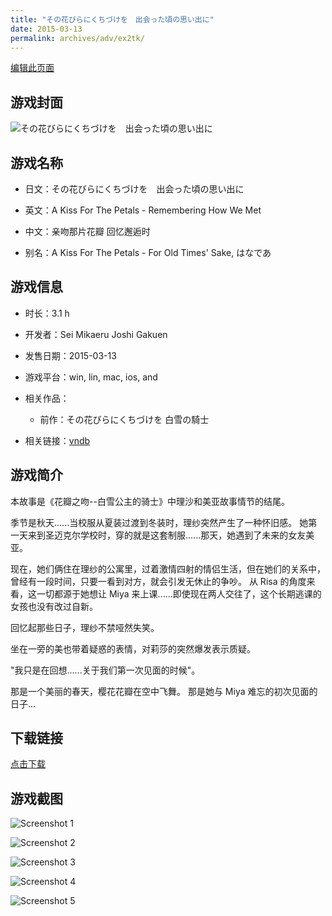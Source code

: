 ```yaml
---
title: "その花びらにくちづけを　出会った頃の思い出に"
date: 2015-03-13
permalink: archives/adv/ex2tk/
---
```

[编辑此页面](https://github.com/ACG-3/ADV3-source/blob/main/source/_posts/%E3%81%9D%E3%81%AE%E8%8A%B1%E3%81%B3%E3%82%89%E3%81%AB%E3%81%8F%E3%81%A1%E3%81%A5%E3%81%91%E3%82%92%E3%80%80%E5%87%BA%E4%BC%9A%E3%81%A3%E3%81%9F%E9%A0%83%E3%81%AE%E6%80%9D%E3%81%84%E5%87%BA%E3%81%AB.md)

## 游戏封面

![その花びらにくちづけを　出会った頃の思い出に](https://pan.timero.xyz/d/onedrive/img_lib_001/%E3%81%9D%E3%81%AE%E8%8A%B1%E3%81%B3%E3%82%89%E3%81%AB%E3%81%8F%E3%81%A1%E3%81%A5%E3%81%91%E3%82%92%E3%80%80%E5%87%BA%E4%BC%9A%E3%81%A3%E3%81%9F%E9%A0%83%E3%81%AE%E6%80%9D%E3%81%84%E5%87%BA%E3%81%AB_cover.avif)


## 游戏名称

- 日文：その花びらにくちづけを　出会った頃の思い出に
- 英文：A Kiss For The Petals - Remembering How We Met
- 中文：亲吻那片花瓣 回忆邂逅时

- 别名：A Kiss For The Petals - For Old Times' Sake, はなであ


## 游戏信息

- 时长：3.1 h
- 开发者：Sei Mikaeru Joshi Gakuen
- 发售日期：2015-03-13
- 游戏平台：win, lin, mac, ios, and
- 相关作品：
   - 前作：その花びらにくちづけを 白雪の騎士

- 相关链接：[vndb](https://vndb.org/v16263)


## 游戏简介

本故事是《花瓣之吻--白雪公主的骑士》中理沙和美亚故事情节的结尾。

季节是秋天......当校服从夏装过渡到冬装时，理纱突然产生了一种怀旧感。  她第一天来到圣迈克尔学校时，穿的就是这套制服......那天，她遇到了未来的女友美亚。

现在，她们俩住在理纱的公寓里，过着激情四射的情侣生活，但在她们的关系中，曾经有一段时间，只要一看到对方，就会引发无休止的争吵。  从 Risa 的角度来看，这一切都源于她想让 Miya 来上课......即使现在两人交往了，这个长期逃课的女孩也没有改过自新。

回忆起那些日子，理纱不禁哑然失笑。

坐在一旁的美也带着疑惑的表情，对莉莎的突然爆发表示质疑。

"我只是在回想......关于我们第一次见面的时候"。

那是一个美丽的春天，樱花花瓣在空中飞舞。  那是她与 Miya 难忘的初次见面的日子...




## 下载链接

[点击下载](https://pan.timero.xyz/onedrive/adv_lib_001/%E3%81%9D%E3%81%AE%E8%8A%B1%E3%81%B3%E3%82%89%E3%81%AB%E3%81%8F%E3%81%A1%E3%81%A5%E3%81%91%E3%82%92%E3%80%80%E5%87%BA%E4%BC%9A%E3%81%A3%E3%81%9F%E9%A0%83%E3%81%AE%E6%80%9D%E3%81%84%E5%87%BA%E3%81%AB)


## 游戏截图


![Screenshot 1](https://pan.timero.xyz/d/onedrive/img_lib_001/%E3%81%9D%E3%81%AE%E8%8A%B1%E3%81%B3%E3%82%89%E3%81%AB%E3%81%8F%E3%81%A1%E3%81%A5%E3%81%91%E3%82%92%E3%80%80%E5%87%BA%E4%BC%9A%E3%81%A3%E3%81%9F%E9%A0%83%E3%81%AE%E6%80%9D%E3%81%84%E5%87%BA%E3%81%AB_Screenshot_1.avif)

![Screenshot 2](https://pan.timero.xyz/d/onedrive/img_lib_001/%E3%81%9D%E3%81%AE%E8%8A%B1%E3%81%B3%E3%82%89%E3%81%AB%E3%81%8F%E3%81%A1%E3%81%A5%E3%81%91%E3%82%92%E3%80%80%E5%87%BA%E4%BC%9A%E3%81%A3%E3%81%9F%E9%A0%83%E3%81%AE%E6%80%9D%E3%81%84%E5%87%BA%E3%81%AB_Screenshot_2.avif)

![Screenshot 3](https://pan.timero.xyz/d/onedrive/img_lib_001/%E3%81%9D%E3%81%AE%E8%8A%B1%E3%81%B3%E3%82%89%E3%81%AB%E3%81%8F%E3%81%A1%E3%81%A5%E3%81%91%E3%82%92%E3%80%80%E5%87%BA%E4%BC%9A%E3%81%A3%E3%81%9F%E9%A0%83%E3%81%AE%E6%80%9D%E3%81%84%E5%87%BA%E3%81%AB_Screenshot_3.avif)

![Screenshot 4](https://pan.timero.xyz/d/onedrive/img_lib_001/%E3%81%9D%E3%81%AE%E8%8A%B1%E3%81%B3%E3%82%89%E3%81%AB%E3%81%8F%E3%81%A1%E3%81%A5%E3%81%91%E3%82%92%E3%80%80%E5%87%BA%E4%BC%9A%E3%81%A3%E3%81%9F%E9%A0%83%E3%81%AE%E6%80%9D%E3%81%84%E5%87%BA%E3%81%AB_Screenshot_4.avif)

![Screenshot 5](https://pan.timero.xyz/d/onedrive/img_lib_001/%E3%81%9D%E3%81%AE%E8%8A%B1%E3%81%B3%E3%82%89%E3%81%AB%E3%81%8F%E3%81%A1%E3%81%A5%E3%81%91%E3%82%92%E3%80%80%E5%87%BA%E4%BC%9A%E3%81%A3%E3%81%9F%E9%A0%83%E3%81%AE%E6%80%9D%E3%81%84%E5%87%BA%E3%81%AB_Screenshot_5.avif)

